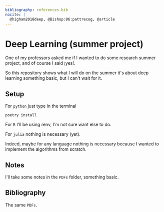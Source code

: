 ```yaml
---
bibliography: references.bib
nocite: |
  @higham2018deep, @Bishop:06:pattrecog, @article
---
```



# Deep Learning (summer project)

One of my professors asked me if I wanted to do 
some research summer project, and of course I said ¡yes!.

So this repository shows what I will do on the summer it's
about deep learning something basic, but I can't wait for it.

## Setup

For `python` just type in the terminal

````console
poetry install
````

For `R` I'll be using renv,  I'm not sure want else to do.

For `julia` nothing is necessary (yet).

Indeed, maybe for any language nothing is necessary because I
wanted to implement the algorithms from scratch.

## Notes

I'll take some notes in the `PDFs` folder, something basic.

## Bibliography
The same `PDFs`.